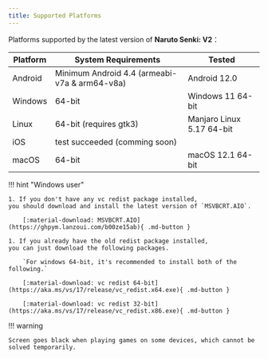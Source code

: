 ```yaml
---
title: Supported Platforms
---
```


Platforms supported by the latest version of **Naruto Senki: V2**：

| Platform | System Requirements                           | Tested                    |
| -------- | --------------------------------------------- | ------------------------- |
| Android  | Minimum Android 4.4 (armeabi-v7a & arm64-v8a) | Android 12.0              |
| Windows  | 64-bit                                        | Windows 11 64-bit         |
| Linux    | 64-bit (requires gtk3)                        | Manjaro Linux 5.17 64-bit |
| iOS      | test succeeded (comming soon)                 |                           |
| macOS    | 64-bit                                        | macOS 12.1 64-bit         |

!!! hint "Windows user"

    1. If you don't have any vc redist package installed,
    you should download and install the latest version of `MSVBCRT.AIO`.

        [:material-download: MSVBCRT.AIO](https://ghpym.lanzoui.com/b00ze15ab){ .md-button }

    1. If you already have the old redist package installed,
    you can just download the following packages.

        `For windows 64-bit, it's recommended to install both of the following.`

        [:material-download: vc redist 64-bit](https://aka.ms/vs/17/release/vc_redist.x64.exe){ .md-button }

        [:material-download: vc redist 32-bit](https://aka.ms/vs/17/release/vc_redist.x86.exe){ .md-button }

!!! warning

    Screen goes black when playing games on some devices, which cannot be solved temporarily.
